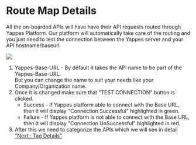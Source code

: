 Route Map Details
=================

All the on-boarded APIs will have have their API requests routed through
Yappes Platform. Our platform will automatically take care of the
routing and you just need to test the connection between the Yappes
server and your API hostname/baseurl

![](../images/existing_api/existing_api_routemap_01.png)

1.  Yappes-Base-URL - By default it takes the API name to be part of the
    Yappes-Base-URL.  
    But you can change the name to suit your needs like your
    Company/Organization name.
2.  Once it is changed make sure that "TEST CONNECTION" button is
    clicked.
    -   Success - If Yappes platform able to connect with the Base URL,
        then it will display "Connection Successful" highlighted in
        green.
    -   Failure - If Yappes platform is not able to connect with the
        Base URL, then it will display "Connection UnSuccessful"
        highlighted in red.
3.  After this we need to categorize the APIs which we will see in
    detail ["Next : Tag Details"](tags)
